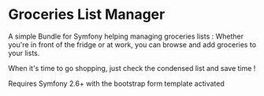 Groceries List Manager
======================

A simple Bundle for Symfony helping managing groceries lists : Whether you're in front of the fridge or at work, you can browse and add groceries to your lists.

When it's time to go shopping, just check the condensed list and save time !

Requires Symfony 2.6+ with the bootstrap form template activated
